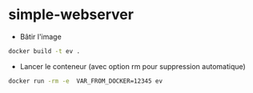# simple-webserver

- Bâtir l'image

```bash
docker build -t ev .
```

- Lancer le conteneur (avec option rm pour suppression automatique)

```bash
docker run -rm -e  VAR_FROM_DOCKER=12345 ev
```
